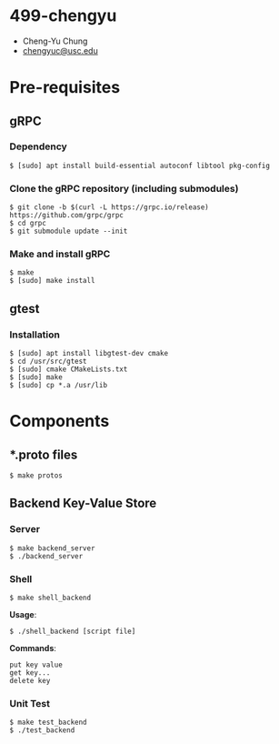 # 499-chengyu
* Cheng-Yu Chung
* chengyuc@usc.edu

# Pre-requisites

## gRPC

### Dependency
```
$ [sudo] apt install build-essential autoconf libtool pkg-config
```

### Clone the gRPC repository (including submodules)
```
$ git clone -b $(curl -L https://grpc.io/release) https://github.com/grpc/grpc
$ cd grpc
$ git submodule update --init
```

### Make and install gRPC
```
$ make
$ [sudo] make install
```

## gtest
### Installation
```
$ [sudo] apt install libgtest-dev cmake
$ cd /usr/src/gtest
$ [sudo] cmake CMakeLists.txt
$ [sudo] make
$ [sudo] cp *.a /usr/lib
```

# Components
## *.proto files
```
$ make protos
```

## Backend Key-Value Store
### Server
```
$ make backend_server
$ ./backend_server
```

### Shell
```
$ make shell_backend
```
**Usage**:
```
$ ./shell_backend [script file]
```
**Commands**:
```
put key value
get key...
delete key
```

### Unit Test
```
$ make test_backend
$ ./test_backend
```
